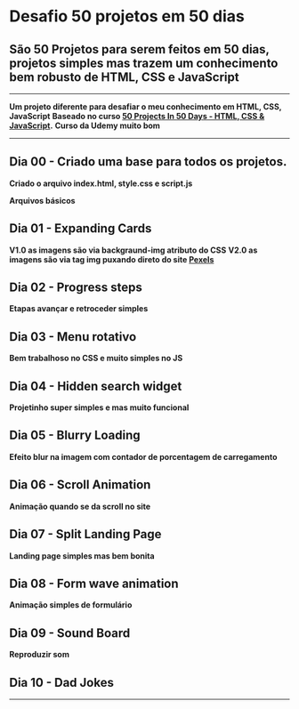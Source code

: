 # Desafio 50 projetos em 50 dias 

## São 50 Projetos para serem feitos em 50 dias, projetos simples mas trazem um conhecimento bem robusto de HTML, CSS e JavaScript

----------
**Um projeto diferente para desafiar o meu conhecimento em HTML, CSS, JavaScript**
**Baseado no curso [50 Projects In 50 Days - HTML, CSS & JavaScript](https://www.udemy.com/course/50-projects-50-days).**
**Curso da Udemy muito bom**

----------

## Dia 00 - Criado uma base para todos os projetos. 
**Criado o arquivo index.html, style.css e script.js**

**Arquivos básicos**

## Dia 01 - Expanding Cards
**V1.0 as imagens são via backgraund-img atributo do CSS**
**V2.0 as imagens são via tag img puxando direto do site [Pexels](https://www.pexels.com)**

## Dia 02 - Progress steps
**Etapas avançar e retroceder simples**

## Dia 03 - Menu rotativo
**Bem trabalhoso no CSS e muito simples no JS**

## Dia 04 - Hidden search widget
**Projetinho super simples e mas muito funcional**

## Dia 05 - Blurry Loading
**Efeito blur na imagem com contador de porcentagem de carregamento**

## Dia 06 - Scroll Animation
**Animação quando se da scroll no site**

## Dia 07 - Split Landing Page
**Landing page simples mas bem bonita**

## Dia 08 - Form wave animation
**Animação simples de formulário**

## Dia 09 - Sound Board
**Reproduzir som**

## Dia 10 - Dad Jokes
****